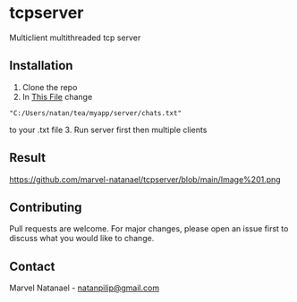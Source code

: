 # tcpserver
Multiclient multithreaded tcp server
## Installation
1. Clone the repo
2. In [This File](/server.cs) change
```
"C:/Users/natan/tea/myapp/server/chats.txt"
```
to your .txt file
3. Run server first then multiple clients
## Result
https://github.com/marvel-natanael/tcpserver/blob/main/Image%201.png
## Contributing
Pull requests are welcome. For major changes, please open an issue first to discuss what you would like to change.

## Contact
Marvel Natanael - natanpilip@gmail.com
